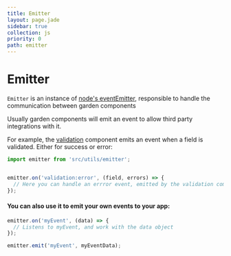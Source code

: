 ```yaml
---
title: Emitter
layout: page.jade
sidebar: true
collection: js
priority: 0
path: emitter
---
```


# Emitter
`Emitter` is an instance of [node's eventEmitter](https://nodejs.org/api/events.html), responsible to handle the communication between garden components

Usually garden components will emit an event to allow third party integrations with it.

For example, the [validation](validation.html) component emits an event when a field is validated. Either for success or error:

```js
import emitter from 'src/utils/emitter';


emitter.on('validation:error', (field, errors) => {
  // Here you can handle an errror event, emitted by the validation component.
});
```

#### You can also use it to emit your own events to your app:

```js
emitter.on('myEvent', (data) => {
  // Listens to myEvent, and work with the data object
});

emitter.emit('myEvent', myEventData);
```

